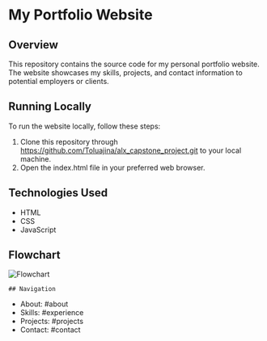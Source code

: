 <h1>My Portfolio Website</h1>

<h2>Overview</h2>

This repository contains the source code for my personal portfolio website. The website showcases my skills, projects, and contact information to potential employers or clients.

<h2>Running Locally</h2>
To run the website locally, follow these steps:

1. Clone this repository through https://github.com/Toluajina/alx_capstone_project.git to your local machine.
2. Open the index.html file in your preferred web browser.

<h2>Technologies Used</h2>

- HTML
- CSS
- JavaScript

<h2>Flowchart</h2>

![Flowchart](./images/flowchart.png)

    ## Navigation

- About: #about
- Skills: #experience
- Projects: #projects
- Contact: #contact
